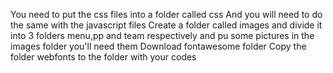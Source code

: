 You need to put the css files into a folder called css 
And you will need to do the same with the javascript files
Create a folder called images and divide it into 3 folders menu,pp and team respectively and pu some pictures in the images folder you'll need them
Download fontawesome folder
Copy the folder webfonts to the folder with your codes
